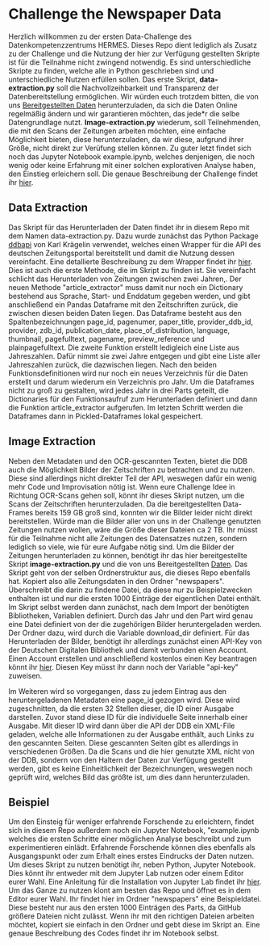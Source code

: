 # Challenge the Newspaper Data

Herzlich willkommen zu der ersten Data-Challenge des Datenkompetenzzentrums HERMES. Dieses Repo dient lediglich als Zusatz zu der Challenge und die Nutzung der hier zur Verfügung gestellten Skripte ist für die Teilnahme nicht zwingend notwendig. Es sind unterschiedliche Skripte zu finden, welche alle in Python geschrieben sind und unterschiedliche Nutzen erfüllen sollen. Das erste Skript, **data-extraction.py** soll die Nachvollzeihbarkeit und Transparenz der Datenbereitstellung ermöglichen. Wir würden euch trotzdem bitten, die von uns [Bereitgestellten Daten](https://hessenbox.uni-marburg.de/getlink/fi5WMibFaZX2ueh4xBvqwM/Datensatz) herunterzuladen, da sich die Daten Online regelmäßig ändern und wir garantieren möchten, das jede*r die selbe Datengrundlage nutzt. **Image-extraction.py** wiederum, soll Teilnehmenden, die mit den Scans der Zeitungen arbeiten möchten, eine einfache Möglichkeit bieten, diese herunterzuladen, da wir diese, aufgrund ihrer Größe, nicht direkt zur Verüfung stellen können. Zu guter letzt findet sich noch das Jupyter Notebook example.ipynb, welches denjenigen, die noch wenig oder keine Erfahrung mit einer solchen explorativen Analyse haben, den Einstieg erleichern soll.
Die genaue Beschreibung der Challenge findet ihr [hier](https://hermes-hub.de/formate/challenges/challenges-ausschreibungen/challenge24_1.html). 


## Data Extraction

Das Skript für das Herunterladen der Daten findet ihr in diesem Repo mit dem Namen data-extraction.py. Dazu wurde zunächst das Python Package [ddbapi](https://pypi.org/project/ddbapi/) von Karl Krägelin verwendet, welches einen Wrapper für die API des deutschen Zeitungsportal bereitstellt und damit die Nutzung dessen vereinfacht. Eine detallierte Beschreibung zu dem Wrapper findet ihr [hier](https://deepnote.com/app/karl-kragelin-b83c/Zeitungsportal-API-d9224dda-8e26-4b35-a6d7-40e9507b1151). Dies ist auch die erste Methode, die im Skript zu finden ist. Sie vereinfacht schlicht das Herunterladen von Zeitungen zwischen zwei Jahren,. Der neuen Methode "article_extractor" muss damit nur noch ein Dictionary bestehend aus Sprache, Start- und Enddatum gegeben werden, und gibt anschließend ein Pandas Dataframe mit den Zeitschriften zurück, die zwischen diesen beiden Daten liegen. Das Dataframe besteht aus den Spaltenbezeichnungen page_id, pagenumer, paper_title, provider_ddb_id, provider, zdb_id, publication_date, place_of_distribution, language, thumbnail, pagefulltext, pagename, preview_reference und plainpagefulltext. Die zweite Funktion erstellt ledigleich eine Liste aus Jahreszahlen. Dafür nimmt sie zwei Jahre entgegen und gibt eine Liste aller Jahreszahlen zurück, die dazwischen liegen. Nach den beiden Funktionsdefinitionen wird nur noch ein neues Verzeichnis für die Daten erstellt und darum wiederum ein Verzeichnis pro Jahr. Um die Dataframes nicht zu groß zu gestalten, wird jedes Jahr in drei Parts geteilt, die Dictionaries für den Funktionsaufruf zum Herunterladen definiert und dann die Funktion article_extractor aufgerufen. Im letzten Schritt werden die Dataframes dann in Pickled-Dataframes lokal gespeichert.



## Image Extraction

Neben den Metadaten und den OCR-gescannten Texten, bietet die DDB auch die Möglichkeit Bilder der Zeitschriften zu betrachten und zu nutzen. Diese sind allerdings nicht direkter Teil der API, weswegen dafür ein wenig mehr Code und Improvisation nötig ist. Wenn eure Challenge Idee in Richtung OCR-Scans gehen soll, könnt ihr dieses Skript nutzen, um die Scans der Zeitschriften herunterzuladen. Da die bereitgestellten Data-Frames bereits 159 GB groß sind, konnten wir die Bilder leider nicht direkt bereitstellen. Würde man die Bilder aller von uns in der Challenge genutzten Zeitungen nutzen wollen, wäre die Größe dieser Dateien ca 2 TB. Ihr müsst für die Teilnahme nicht alle Zeitungen des Datensatzes nutzen, sondern lediglich so viele, wie für eure Aufgabe nötig sind.
Um die Bilder der Zeitungen herunterladen zu können, benötigt ihr das hier bereitgestellte Skript **image-extraction.py** und die von uns Bereitgestellten [Daten](https://hessenbox.uni-marburg.de/getlink/fi5WMibFaZX2ueh4xBvqwM/Datensatz). Das Skript geht von der selben Ordnerstruktur aus, die dieses Repo ebenfalls hat. Kopiert also alle Zeitungsdaten in den Ordner "newspapers". Überschreibt die darin zu findene Datei, da diese nur zu Beispielzwecken enthalten ist und nur die ersten 1000 Einträge der eigentlichen Datei enthält.
Im Skript selbst werden dann zunächst, nach dem Import der benötigten Bibliotheken, Variablen definiert. Durch das Jahr und den Part wird genau eine Datei definiert von der die zugehörigen Bilder heruntergeladen werden. Der Ordner dazu, wird durch die Variable download_dir definiert. Für das Herunterladen der Bilder, benötigt ihr allerdings zunächst einen API-Key von der Deutschen Digitalen Bibliothek und damit verbunden einen Account. Einen Account erstellen und anschließend kostenlos einen Key beantragen könnt ihr [hier](https://www.deutsche-digitale-bibliothek.de/?doLogin=true&referrer=%2Fuser%2Fapikey). Diesen Key müsst ihr dann noch der Variable "api-key" zuweisen.

Im Weiteren wird so vorgegangen, dass zu jedem Eintrag aus den heruntergeladenen Metadaten eine page_id gezogen wird. Diese wird  zugeschnitten, da die ersten 32 Stellen dieser, die ID einer Ausgabe darstellen. Zuvor stand diese ID für die individuelle Seite innerhalb einer Ausgabe. Mit dieser ID wird dann über die API der DDB ein XML-File geladen, welche alle Informationen zu der Ausgabe enthält, auch Links zu den gescannten Seiten. Diese gescannten Seiten gibt es allerdings in verschiedenen Größen. Da die Scans und die hier genutzte XML nicht von der DDB, sondern von den Haltern der Daten zur Verfügung gestellt werden, gibt es keine Einheitlichkeit der Bezeichnungen, weswegen noch geprüft wird, welches Bild das größte ist, um dies dann herunterzuladen.



## Beispiel

Um den Einsteig für weniger erfahrende Forschende zu erleichtern, findet sich in diesem Repo außerdem noch ein Jupyter Notebook, "example.ipynb welches die ersten Schritte einer möglichen Analyse beschreibt und zum experimentieren einlädt. Erfahrende Forschende können dies ebenfalls als Ausgangspunkt oder zum Erhalt eines erstes Eindrucks der Daten nutzen. Um dieses Skript zu nutzen benötigt ihr, neben Python, Jupyter Notebook. Dies könnt ihr entweder mit dem Jupyter Lab nutzen oder einem Editor eurer Wahl. Eine Anleitung für die Installation von Jupyter Lab findet ihr [hier](https://jupyter.org/install). Um das Ganze zu nutzen klont am besten das Repo und öffnet es in dem Editor eurer Wahl. Ihr findet hier im Ordner "newspapers" eine Beispieldatei. Diese besteht nur aus den ersten 1000 Einträgen des Parts, da GitHub größere Dateien nicht zulässt. Wenn ihr mit den richtigen Dateien arbeiten möchtet, kopiert sie einfach in den Ordner und gebt diese im Skript an. Eine genaue Beschreibung des Codes findet ihr im Notebook selbst.
